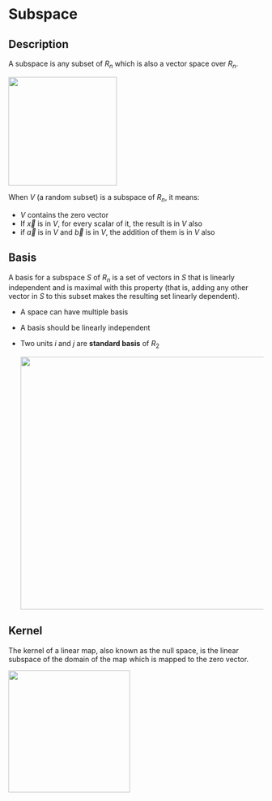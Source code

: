 # Subspace

## Description

A subspace is any subset of $R_n$ which is also a vector space over $R_n$.

<img src="image2.jpg" style="width:2.23057in" />

When $V$ (a random subset) is a subspace of $R_n$, it means:

- $V$ contains the zero vector
- If $\vec{x}$ is in $V$, for every scalar of it, the result is in $V$ also
- if $\vec{a}$ is in $V$ and $\vec{b}$ is in $V$, the addition of them is in $V$ also

## Basis

A basis for a subspace $S$ of $R_n$ is a set of vectors in $S$ that is linearly independent and is maximal with this property (that is, adding any other vector in $S$ to this subset makes the resulting set linearly dependent).

- A space can have multiple basis
- A basis should be linearly independent
- Two units $i$ and $j$ are **standard basis** of $R_2$

  <img src="image4.jpg" style="width:5.18333in" />

## Kernel

The kernel of a linear map, also known as the null space, is the linear subspace of the domain of the map which is mapped to the zero vector.

<img src="image1.jpg" style="width:2.5in" />
